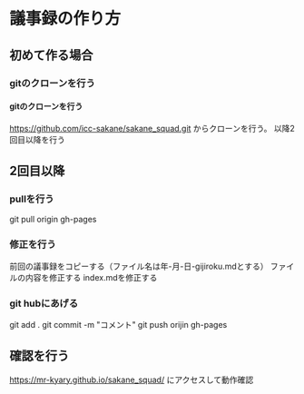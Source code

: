 # 議事録の作り方
## 初めて作る場合
### gitのクローンを行う
#### gitのクローンを行う
https://github.com/icc-sakane/sakane_squad.git
からクローンを行う。
以降2回目以降を行う
## 2回目以降
### pullを行う
git pull origin gh-pages
### 修正を行う
前回の議事録をコピーする（ファイル名は年-月-日-gijiroku.mdとする）
ファイルの内容を修正する
index.mdを修正する
### git hubにあげる
git add .
git commit -m "コメント"
git push orijin gh-pages
## 確認を行う
https://mr-kyary.github.io/sakane_squad/
にアクセスして動作確認